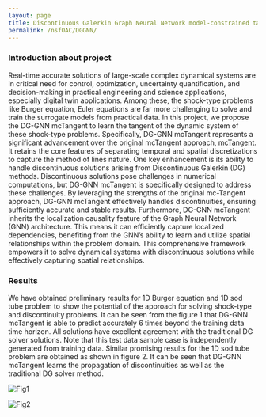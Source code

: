 ```yaml
---
layout: page
title: Discontinuous Galerkin Graph Neural Network model-constrained tangent learning approach for shock-type problems (DG-GNN mcTangent)
permalink: /nsfOAC/DGGNN/
---
```

### Introduction about project

Real-time accurate solutions of large-scale complex dynamical systems are in critical need for control, optimization, uncertainty quantification, and decision-making in practical engineering and science applications, especially digital twin applications. Among these, the shock-type problems like Burger equation, Euler equations are far more challenging to solve and train the surrogate models from practical data. In this project, we propose the DG-GNN mcTangent to learn the tangent of the dynamic system of these shock-type problems. Specifically, DG-GNN mcTangent represents a significant advancement over the original mcTangent approach, [mcTangent](https://arxiv.org/abs/2208.04995). It retains the core features of separating temporal and spatial discretizations to capture the method of lines nature. One key enhancement is its ability to handle discontinuous solutions arising from Discontinuous Galerkin (DG) methods. Discontinuous solutions pose challenges in numerical computations, but DG-GNN mcTangent is specifically designed to address these challenges. By leveraging the strengths of the original mc-Tangent approach, DG-GNN mcTangent effectively handles discontinuities, ensuring sufficiently accurate and stable results. Furthermore, DG-GNN mcTangent inherits the localization causality feature of the Graph Neural Network (GNN) architecture. This means it can efficiently capture localized dependencies, benefiting from the GNN’s ability to learn and utilize spatial relationships within the problem domain. This comprehensive framework empowers it to solve dynamical systems with discontinuous solutions while effectively capturing spatial relationships. 

### Results
We have obtained preliminary results for 1D Burger equation and 1D sod tube problem to show the potential of the approach for solving shock-type and discontinuity problems. It can be seen from the figure 1 that DG-GNN mcTangent is able to predict accurately 6 times beyond the training data time horizon. All solutions have excellent agreement with the traditional DG solver solutions. Note that this test data sample case is independently generated from training data. Similar promising results for the 1D sod tube problem are obtained as shown in figure 2. It can be seen that DG-GNN mcTangent learns the propagation of discontinuities as well as the traditional DG solver method.

![Fig1](/assets/figures/hainguyen/DGGNN_fig1.png)

![Fig2](/assets/figures/hainguyen/DGGNN_fig2.png)

